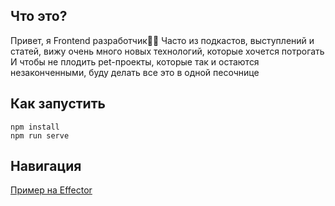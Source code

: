 ## Что это?

Привет, я Frontend разработчик👨‍💻
Часто из подкастов, выступлений и статей, вижу очень много новых технологий, которые хочется потрогать
И чтобы не плодить pet-проекты, которые так и остаются незаконченными, буду делать все это в одной песочнице

## Как запустить

```
npm install
npm run serve
```

## Навигация

[Пример на Effector](https://github.com/cloika25/sandbox/tree/main/src/Effector)
